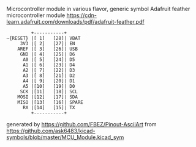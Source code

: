 Microcontroller module in various flavor, generic symbol
Adafruit feather microcontroller module
https://cdn-learn.adafruit.com/downloads/pdf/adafruit-feather.pdf


	         +-----------+
	~{RESET} |[ 1]   [28]| VBAT
	     3V3 |[ 2]   [27]| EN
	    AREF |[ 3]   [26]| USB
	     GND |[ 4]   [25]| D6
	      A0 |[ 5]   [24]| D5
	      A1 |[ 6]   [23]| D4
	      A2 |[ 7]   [22]| D3
	      A3 |[ 8]   [21]| D2
	      A4 |[ 9]   [20]| D1
	      A5 |[10]   [19]| D0
	     SCK |[11]   [18]| SCL
	    MOSI |[12]   [17]| SDA
	    MISO |[13]   [16]| SPARE
	      RX |[14]   [15]| TX
	         +-----------+


generated by https://github.com/FBEZ/Pinout-AsciiArt from https://github.com/ask6483/kicad-symbols/blob/master/MCU_Module.kicad_sym